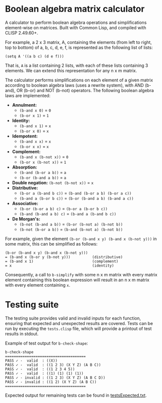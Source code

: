 Boolean algebra matrix calculator
=================================
A calculator to perform boolean algebra operations and simplifications element-wise on matrices. Built with Common Lisp, and compiled with CLISP 2.49.60+.

For example, a 2 x 3 matrix, A, containing the elements (from left to right, top to bottom) of a, b, c, d, e, f, is represented as the following list of lists:

`(setq A '((a b c) (d e f)))`

That is, `A` is a list containing 2 lists, with each of these lists containing 3 elements. We can extend this representation for any n x m matrix.

The calculator performs simplifications on each element of a given matrix according to boolean algebra laws (uses a rewrite system), with AND (b-and), OR (b-or) and NOT (b-not) operators. The following boolean algebra laws are implemented:
* **Annulment:**
	* `(b-and x 0)` = `0`
	* `(b-or x 1)` = `1`
* **Identity:**
	* `(b-and x 1)` = `x`
	* `(b-or x 0)` = `x`
* **Idempotent:**
	* `(b-and x x)` = `x`
	* `(b-or x x)` = `x`
* **Complement:**
	* `(b-and x (b-not x))` = `0`
	* `(b-or x (b-not x))` = `1`
* **Absorption:**
	* `(b-and (b-or a b))` = `a`
	* `(b-or (b-and a b))` = `a`
* **Double negation:** `(b-not (b-not x))` = `x`
* **Distributive:** 
	* `(b-or a (b-and b c))` = `(b-and (b-or a b) (b-or a c))`
	* `(b-and a (b-or b c))` = `(b-or (b-and a b) (b-and a c))`
* **Associative:** 
	* `(b-or (b-or a b) c)` = `(b-or a (b-or b c))`
	* `(b-and (b-and a b) c)` = `(b-and a (b-and b c))`
* **De Morgan's:**
	* `(b-not (b-and a b))` = `(b-or (b-not a) (b-not b))`
	* `(b-not (b-or a b))`  = `(b-and (b-not a) (b-not b))`

For example, given the element `(b-or (b-and x y) (b-and x (b-not y)))` in some matrix, this can be simplified as follows:

	(b-or (b-and x y) (b-and x (b-not y)))
	= (b-and x (b-or y (b-not y)))          (distributive)
	= (b-and x 1)                           (complement)
	= x                                     (identity)
	
Consequently, a call to `b-simplify` with some n x m matrix with every matrix element containing this boolean expression will result in an n x m matrix with every element containing `x`.

Testing suite
=============

The testing suite provides valid and invalid inputs for each function, ensuring that expected and unexpected results are covered. Tests can be run by executing the `tests.clisp` file, which will provide a printout of test results in stdout.

Example of test output for `b-check-shape`:

	b-check-shape
	=====================================
	PASS ✓ -  valid  : ((X))
	PASS ✓ -  valid  : ((1 2 3) (X Y Z) (A B C))
	PASS ✓ -  valid  : ((1 2 3 4 5))
	PASS ✓ -  valid  : ((1) (1) (1) (1))
	PASS ✓ - invalid : ((1 2 3) (X Y Z) (A B C D))
	PASS ✓ - invalid : ((1 2) (X Y Z) (A B C))
	=====================================

Expected output for remaining tests can be found in [testsExpected.txt](https://github.com/joshuakarp/bool-algebra-calc/blob/master/testsExpected.txt).
